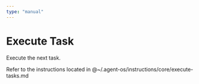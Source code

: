 ```yaml
---
type: "manual"
---
```


# Execute Task

Execute the next task.

Refer to the instructions located in @~/.agent-os/instructions/core/execute-tasks.md
